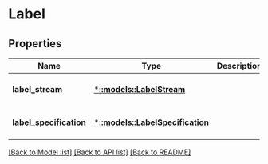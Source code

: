 # Label

## Properties
Name | Type | Description | Notes
------------ | ------------- | ------------- | -------------
**label_stream** | [***::models::LabelStream**](LabelStream.md) |  | [optional] [default to null]
**label_specification** | [***::models::LabelSpecification**](LabelSpecification.md) |  | [optional] [default to null]

[[Back to Model list]](../README.md#documentation-for-models) [[Back to API list]](../README.md#documentation-for-api-endpoints) [[Back to README]](../README.md)


